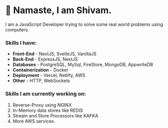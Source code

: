 # 🙏 Namaste, I am Shivam.
I am a JavaScript Developer trying to solve some real world problems using computers.

### Skills I have:
- **Front-End** - NextJS, SvelteJS, VanillaJS
- **Back-End** - ExpressJS, NextJS
- **Databases** - PostgreSQL, MySql, FireStore, MongoDB, AppwriteDB
- **Containerization** - Docker
- **Deployment** - Vercel, Netlify, AWS
- **Other** - HTTP, WebSockets

### Skills I am currently working on:
1. Reverse-Proxy using NGINX
2. In-Memory data stores like REDIS
3. Stream and Store Processors like KAFKA
4. More AWS services.
